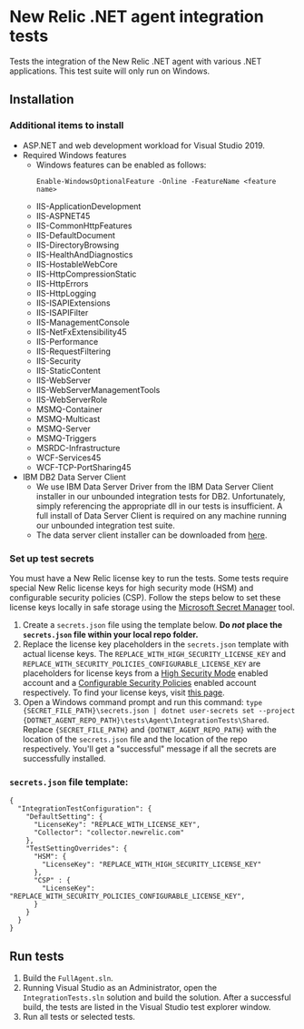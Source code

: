 # New Relic .NET agent integration tests

Tests the integration of the New Relic .NET agent with various .NET applications. This test suite will only run on Windows.

## Installation

### Additional items to install
* ASP.NET and web development workload for Visual Studio 2019.
* Required Windows features
  * Windows features can be enabled as follows:
    ```
    Enable-WindowsOptionalFeature -Online -FeatureName <feature name>
    ```
  * IIS-ApplicationDevelopment
  * IIS-ASPNET45
  * IIS-CommonHttpFeatures
  * IIS-DefaultDocument
  * IIS-DirectoryBrowsing
  * IIS-HealthAndDiagnostics
  * IIS-HostableWebCore
  * IIS-HttpCompressionStatic
  * IIS-HttpErrors
  * IIS-HttpLogging
  * IIS-ISAPIExtensions
  * IIS-ISAPIFilter
  * IIS-ManagementConsole
  * IIS-NetFxExtensibility45
  * IIS-Performance
  * IIS-RequestFiltering
  * IIS-Security
  * IIS-StaticContent
  * IIS-WebServer
  * IIS-WebServerManagementTools
  * IIS-WebServerRole
  * MSMQ-Container
  * MSMQ-Multicast
  * MSMQ-Server
  * MSMQ-Triggers
  * MSRDC-Infrastructure
  * WCF-Services45
  * WCF-TCP-PortSharing45
* IBM DB2 Data Server Client
  * We use IBM Data Server Driver from the IBM Data Server Client installer in our unbounded integration tests for DB2. Unfortunately, simply referencing the appropriate dll in our tests is insufficient. A full install of Data Server Client is required on any machine running our unbounded integration test suite.
  * The data server client installer can be downloaded from [here](https://www.ibm.com/support/pages/ibm-data-server-client-packages-version-111-mod-4-fix-pack-4).

### Set up test secrets
You must have a New Relic license key to run the tests. Some tests require special New Relic license keys for high security mode (HSM) and configurable security policies (CSP). Follow the steps below to set these license keys locally in safe storage using the [Microsoft Secret Manager](https://docs.microsoft.com/en-us/aspnet/core/security/app-secrets?view=aspnetcore-3.1&tabs=windows) tool.

1. Create a `secrets.json` file using the template below.  **Do *not* place the `secrets.json` file within your local repo folder.**
2. Replace the license key placeholders in the `secrets.json` template with actual license keys. The `REPLACE_WITH_HIGH_SECURITY_LICENSE_KEY` and `REPLACE_WITH_SECURITY_POLICIES_CONFIGURABLE_LICENSE_KEY` are placeholders for license keys from a [High Security Mode](https://docs.newrelic.com/docs/agents/manage-apm-agents/configuration/high-security-mode) enabled account and a [Configurable Security Policies](https://docs.newrelic.com/docs/agents/manage-apm-agents/configuration/enable-configurable-security-policies) enabled account respectively. To find your license keys, visit [this page](https://docs.newrelic.com/docs/accounts/install-new-relic/account-setup/license-key).
3. Open a Windows command prompt and run this command: `type {SECRET_FILE_PATH}\secrets.json | dotnet user-secrets set --project {DOTNET_AGENT_REPO_PATH}\tests\Agent\IntegrationTests\Shared`. Replace `{SECRET_FILE_PATH}` and `{DOTNET_AGENT_REPO_PATH}` with the location of the `secrets.json` file and the location of the repo respectively. You'll get a "successful" message if all the secrets are successfully installed. 

### `secrets.json` file template:
```
{
  "IntegrationTestConfiguration": {
    "DefaultSetting": {
      "LicenseKey": "REPLACE_WITH_LICENSE_KEY",
      "Collector": "collector.newrelic.com"
    },
    "TestSettingOverrides": {
      "HSM": {
        "LicenseKey": "REPLACE_WITH_HIGH_SECURITY_LICENSE_KEY"
      },
      "CSP" : {
        "LicenseKey": "REPLACE_WITH_SECURITY_POLICIES_CONFIGURABLE_LICENSE_KEY",
      }
    }
  }
}
```

## Run tests

1. Build the `FullAgent.sln`.
2. Running Visual Studio as an Administrator, open the `IntegrationTests.sln` solution and build the solution. After a successful build, the tests are listed in the Visual Studio test explorer window.
3. Run all tests or selected tests. 
